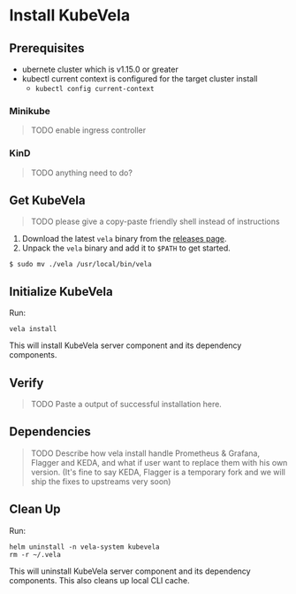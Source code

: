 # Install KubeVela

## Prerequisites
- ubernete cluster which is v1.15.0 or greater
- kubectl current context is configured for the target cluster install
  - ```kubectl config current-context```

### Minikube

> TODO enable ingress controller

### KinD

> TODO anything need to do?

## Get KubeVela

> TODO please give a copy-paste friendly shell instead of instructions

1. Download the latest `vela` binary from the [releases page](https://github.com/oam-dev/kubevela/releases). 
2. Unpack the `vela` binary and add it to `$PATH` to get started.

```console
$ sudo mv ./vela /usr/local/bin/vela
```

## Initialize KubeVela

Run:

```console
vela install
```

This will install KubeVela server component and its dependency components.

## Verify

> TODO Paste a output of successful installation here.

## Dependencies

> TODO Describe how vela install handle Prometheus & Grafana, Flagger and KEDA, and what if user want to replace them with his own version. (It's fine to say KEDA, Flagger is a temporary fork and we will ship the fixes to upstreams very soon)


## Clean Up

Run:

```console
helm uninstall -n vela-system kubevela
rm -r ~/.vela
```

This will uninstall KubeVela server component and its dependency components.
This also cleans up local CLI cache.
